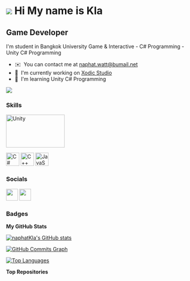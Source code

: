 ![](https://user-images.githubusercontent.com/18350557/176309783-0785949b-9127-417c-8b55-ab5a4333674e.gif) Hi My name is Kla
===========================================================================================================================

Game Developer
--------------

I'm student in Bangkok University Game & Interactive - C# Programming - Unity C# Programming

* ✉️  You can contact me at [naphat.watt@bumail.net](mailto:naphat.watt@bumail.net)
* 🚀  I'm currently working on [Xodic Studio](http://https://www.notion.so/xodic/Xodic-Studio-834320ab2b5243b0a605ef2724eefb8a?pvs=4)
* 🧠  I'm learning Unity C# Programming

<a href="https://www.github.com/naphatKla" target="_blank" rel="noreferrer"><img
src="https://img.shields.io/github/followers/naphatKla?logo=github&style=for-the-badge&color=0891b2&labelColor=1c1917" /></a>

### Skills


<p align="left">
<a href="https://unity.com/" target="_blank" rel="noreferrer"><img src="https://1000logos.net/wp-content/uploads/2021/10/Unity-logo.png" width="160" height="90" alt="Unity" /></a>
</p>
<a href="https://docs.microsoft.com/en-us/dotnet/csharp/" target="_blank" rel="noreferrer"><img src="https://raw.githubusercontent.com/danielcranney/readme-generator/main/public/icons/skills/csharp-colored.svg" width="36" height="36" alt="C#" /></a>
<a href="https://docs.microsoft.com/en-us/cpp/?view=msvc-170" target="_blank" rel="noreferrer"><img src="https://raw.githubusercontent.com/danielcranney/readme-generator/main/public/icons/skills/cplusplus-colored.svg" width="36" height="36" alt="C++" /></a>
<a href="https://developer.mozilla.org/en-US/docs/Web/JavaScript" target="_blank" rel="noreferrer"><img src="https://raw.githubusercontent.com/danielcranney/readme-generator/main/public/icons/skills/javascript-colored.svg" width="36" height="36" alt="JavaScript" /></a>
</p>



### Socials

<p align="left"> <a href="https://www.facebook.com/naphat.kb" target="_blank" rel="noreferrer"><img src="https://raw.githubusercontent.com/danielcranney/readme-generator/main/public/icons/socials/facebook.svg" width="32" height="32" /></a> <a href="https://www.github.com/naphatKla" target="_blank" rel="noreferrer"><img src="https://raw.githubusercontent.com/danielcranney/readme-generator/main/public/icons/socials/github.svg" width="32" height="32" /></a></p>

### Badges

<b>My GitHub Stats</b>

<a href="http://www.github.com/naphatKla"><img src="https://github-readme-stats.vercel.app/api?username=naphatKla&show_icons=true&hide=&count_private=true&title_color=0891b2&text_color=ffffff&icon_color=0891b2&bg_color=1c1917&hide_border=true&show_icons=true" alt="naphatKla's GitHub stats" /></a>

<a href="http://www.github.com/naphatKla"><img src="https://github-readme-activity-graph.cyclic.app/graph?username=naphatKla&bg_color=1c1917&color=ffffff&line=0891b2&point=ffffff&area_color=1c1917&area=true&hide_border=true&custom_title=GitHub%20Commits%20Graph" alt="GitHub Commits Graph" /></a>

<a href="https://github.com/naphatKla" align="left"><img src="https://github-readme-stats.vercel.app/api/top-langs/?username=naphatKla&langs_count=10&title_color=0891b2&text_color=ffffff&icon_color=0891b2&bg_color=1c1917&hide_border=true&locale=en&custom_title=Top%20%Languages" alt="Top Languages" /></a>

<b>Top Repositories</b>

<div width="100%" align="center"></div><br /><br /><br /><br /><br /><br /><br />
